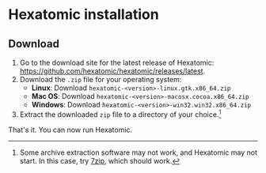 # Hexatomic installation

## Download

1. Go to the download site for the latest release of Hexatomic:  
<https://github.com/hexatomic/hexatomic/releases/latest>.
2. Download the `.zip` file for your operating system:
    - **Linux**: Download `hexatomic-<version>-linux.gtk.x86_64.zip`
    - **Mac OS**: Download `hexatomic-<version>-macosx.cocoa.x86_64.zip`
    - **Windows**: Download `hexatomic-<version>-win32.win32.x86_64.zip`
3. Extract the downloaded `zip` file to a directory of your choice.[^1]

That's it. You can now run Hexatomic.
    
[^1]: Some archive extraction software may not work, and Hexatomic may not start. In this case, try [7zip](https://www.7-zip.org/), which should work.

